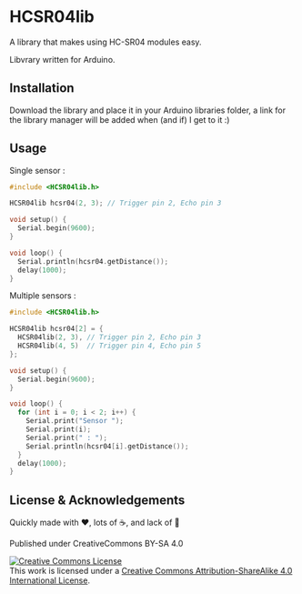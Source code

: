 # HCSR04lib

A library that makes using HC-SR04 modules easy.

Libvrary written for Arduino.

## Installation

Download the library and place it in your Arduino libraries folder, a link for the library manager will be added when (and if) I get to it :)

## Usage

Single sensor :

```c++
#include <HCSR04lib.h>

HCSR04lib hcsr04(2, 3); // Trigger pin 2, Echo pin 3

void setup() {
  Serial.begin(9600);
}

void loop() {
  Serial.println(hcsr04.getDistance());
  delay(1000);
}
```

Multiple sensors :

```c++
#include <HCSR04lib.h>

HCSR04lib hcsr04[2] = {
  HCSR04lib(2, 3), // Trigger pin 2, Echo pin 3
  HCSR04lib(4, 5)  // Trigger pin 4, Echo pin 5
};

void setup() {
  Serial.begin(9600);
}

void loop() {
  for (int i = 0; i < 2; i++) {
    Serial.print("Sensor ");
    Serial.print(i);
    Serial.print(" : ");
    Serial.println(hcsr04[i].getDistance());
  }
  delay(1000);
}
```


## License & Acknowledgements

Quickly made with ❤️, lots of ☕️, and lack of 🛌

Published under CreativeCommons BY-SA 4.0

[![Creative Commons License](https://i.creativecommons.org/l/by-sa/4.0/88x31.png)](http://creativecommons.org/licenses/by-sa/4.0/)  
This work is licensed under a [Creative Commons Attribution-ShareAlike 4.0 International License](https://creativecommons.org/licenses/by-sa/4.0/).
